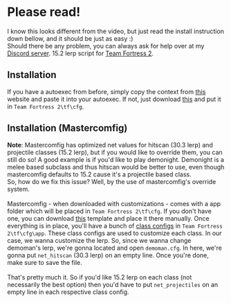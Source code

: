 # Please read!
I know this looks different from the video, but just read the install instruction down bellow, and it should be just as easy :) <br>
Should there be any problem, you can always ask for help over at my [Discord server](https://discord.com/invite/RfgA6wqzZP).
15.2 lerp script for [Team Fortress 2](https://www.teamfortress.com).
## Installation
If you have a autoexec from before, simply copy the context from [this](https://raw.githubusercontent.com/tf2iMicro/TF2-Mods/main/15.2%20lerp/autoexec.cfg) website and paste it into your autoexec. If not, just download [this](https://github.com/tf2iMicro/TF2-Mods/releases/download/v1.0/autoexec.cfg) and put it in `Team Fortress 2\tf\cfg`.
## Installation (Mastercomfig)
**Note**: Mastercomfig has optimized net values for hitscan (30.3 lerp) and projectile classes (15.2 lerp), but if you would like to override them, you can still do so! A good example is if you'd like to play demonight. Demonight is a melee based subclass and thus hitscan would be better to use, even though mastercomfig defaults to 15.2 cause it's a projectile based class. <br>
So, how do we fix this issue? Well, by the use of mastercomfig's override system. <br>
<br>
Mastercomfig - when downloaded with customizations - comes with a app folder which will be placed in `Team Fortress 2\tf\cfg`. If you don't have one, you can download [this](https://github.com/mastercomfig/mastercomfig/releases/latest/download/template.zip) template and place it there manually. Once everything is in place, you'll have a bunch of [class configs](https://docs.mastercomfig.com/latest/faq/?h=class#why-does-mastercomfig-override-my-class-configs) in `Team Fortress 2\tf\cfg\app`. These class configs are used to customize each class. In our case, we wanna customize the lerp. So, since we wanna change demoman's lerp, we're gonna located and open `demoman.cfg`. In here, we're gonna put `net_hitscan` (30.3 lerp) on an empty line. Once you're done, make sure to save the file. <br>
<br>
That's pretty much it. So if you'd like 15.2 lerp on each class (not necessarily the best option) then you'd have to put `net_projectiles` on an empty line in each respective class config.
